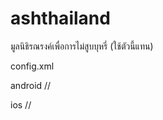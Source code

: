 # ashthailand
มูลนิธิรณรงค์เพื่อการไม่สูบบุหรี่ (ใช้ตัวนี้แทน)

config.xml

android 
//<widget id="tobacco.use.monitonew" version="0.0.1" xmlns="http://www.w3.org/ns/widgets" xmlns:cdv="http://cordova.apache.org/ns/1.0">

ios
//<widget id="com.tobacco.app" version="0.0.1" xmlns="http://www.w3.org/ns/widgets" xmlns:cdv="http://cordova.apache.org/ns/1.0">
